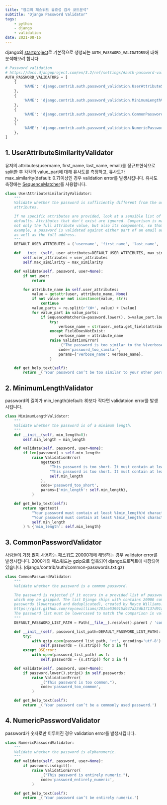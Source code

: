 ```yaml
---
title: "장고의 패스워드 유효성 검사 코드분석"
subtitle: "Django Password Validator"
tags:
    - python
    - django
    - validation
date: 2021-08-16
---
```


django의 [startproject](https://docs.djangoproject.com/en/3.2/ref/django-admin/#django-admin-startproject)로 기본적으로 생성되는 `AUTH_PASSWORD_VALIDATORS`에 대해 분석해보려 합니다

```python
# Password validation
# https://docs.djangoproject.com/en/3.2/ref/settings/#auth-password-validators
AUTH_PASSWORD_VALIDATORS = [
    {
        'NAME': 'django.contrib.auth.password_validation.UserAttributeSimilarityValidator',
    },
    {
        'NAME': 'django.contrib.auth.password_validation.MinimumLengthValidator',
    },
    {
        'NAME': 'django.contrib.auth.password_validation.CommonPasswordValidator',
    },
    {
        'NAME': 'django.contrib.auth.password_validation.NumericPasswordValidator',
    },
]
```

## 1. UserAttributeSimilarityValidator

유저의 attributes(username, first_name, last_name, email)를 정규표현식으로 split한 후 각각의 value_part에 대해 유사도를 측정하고, 유사도가 max_similarity(default: 0.7)이상인 경우 validation error를 발생시킵니다. 유사도 측정에는 [SequenceMatcher](https://docs.python.org/ko/3/library/difflib.html#difflib.SequenceMatcher.quick_ratio)를 사용합니다.

```python
class UserAttributeSimilarityValidator:
    """
    Validate whether the password is sufficiently different from the user's
    attributes.

    If no specific attributes are provided, look at a sensible list of
    defaults. Attributes that don't exist are ignored. Comparison is made to
    not only the full attribute value, but also its components, so that, for
    example, a password is validated against either part of an email address,
    as well as the full address.
    """
    DEFAULT_USER_ATTRIBUTES = ('username', 'first_name', 'last_name', 'email')

    def __init__(self, user_attributes=DEFAULT_USER_ATTRIBUTES, max_similarity=0.7):
        self.user_attributes = user_attributes
        self.max_similarity = max_similarity

    def validate(self, password, user=None):
        if not user:
            return

        for attribute_name in self.user_attributes:
            value = getattr(user, attribute_name, None)
            if not value or not isinstance(value, str):
                continue
            value_parts = re.split(r'\W+', value) + [value]
            for value_part in value_parts:
                if SequenceMatcher(a=password.lower(), b=value_part.lower()).quick_ratio() >= self.max_similarity:
                    try:
                        verbose_name = str(user._meta.get_field(attribute_name).verbose_name)
                    except FieldDoesNotExist:
                        verbose_name = attribute_name
                    raise ValidationError(
                        _("The password is too similar to the %(verbose_name)s."),
                        code='password_too_similar',
                        params={'verbose_name': verbose_name},
                    )

    def get_help_text(self):
        return _('Your password can’t be too similar to your other personal information.')
```

## 2. MinimumLengthValidator

password의 길이가 min_length(default: 8)보다 작다면 validatoion error를 발생시킵니다.

```python
class MinimumLengthValidator:
    """
    Validate whether the password is of a minimum length.
    """
    def __init__(self, min_length=8):
        self.min_length = min_length

    def validate(self, password, user=None):
        if len(password) < self.min_length:
            raise ValidationError(
                ngettext(
                    "This password is too short. It must contain at least %(min_length)d character.",
                    "This password is too short. It must contain at least %(min_length)d characters.",
                    self.min_length
                ),
                code='password_too_short',
                params={'min_length': self.min_length},
            )

    def get_help_text(self):
        return ngettext(
            "Your password must contain at least %(min_length)d character.",
            "Your password must contain at least %(min_length)d characters.",
            self.min_length
        ) % {'min_length': self.min_length}
```

## 3. CommonPasswordValidator

[사람들이 가장 많이 사용하는 패스워드 20000개](https://gist.github.com/roycewilliams/281ce539915a947a23db17137d91aeb7)에 해당하는 경우 validator error를 발생시킵니다. 2000개의 패스워드는 gzip으로 압축되어 django프로젝트에 내장되어있습니다. (django/contrib/auth/common-passwords.txt.gz)

```python
class CommonPasswordValidator:
    """
    Validate whether the password is a common password.

    The password is rejected if it occurs in a provided list of passwords,
    which may be gzipped. The list Django ships with contains 20000 common
    passwords (lowercased and deduplicated), created by Royce Williams:
    https://gist.github.com/roycewilliams/281ce539915a947a23db17137d91aeb7
    The password list must be lowercased to match the comparison in validate().
    """
    DEFAULT_PASSWORD_LIST_PATH = Path(__file__).resolve().parent / 'common-passwords.txt.gz'

    def __init__(self, password_list_path=DEFAULT_PASSWORD_LIST_PATH):
        try:
            with gzip.open(password_list_path, 'rt', encoding='utf-8') as f:
                self.passwords = {x.strip() for x in f}
        except OSError:
            with open(password_list_path) as f:
                self.passwords = {x.strip() for x in f}

    def validate(self, password, user=None):
        if password.lower().strip() in self.passwords:
            raise ValidationError(
                _("This password is too common."),
                code='password_too_common',
            )

    def get_help_text(self):
        return _('Your password can’t be a commonly used password.')
```

## 4. NumericPasswordValidator

password가 숫자로만 이루어진 경우 validation error를 발생시킵니다.

```python
class NumericPasswordValidator:
    """
    Validate whether the password is alphanumeric.
    """
    def validate(self, password, user=None):
        if password.isdigit():
            raise ValidationError(
                _("This password is entirely numeric."),
                code='password_entirely_numeric',
            )

    def get_help_text(self):
        return _('Your password can’t be entirely numeric.')
```
